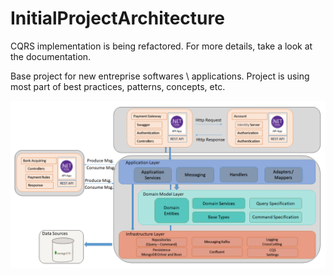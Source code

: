 # InitialProjectArchitecture

CQRS implementation is being refactored.
For more details, take a look at the documentation.

Base project for new entreprise softwares \ applications. Project is using most part of best practices, patterns, concepts, etc.

![proposed solution for project](Project_Architecture.png)
